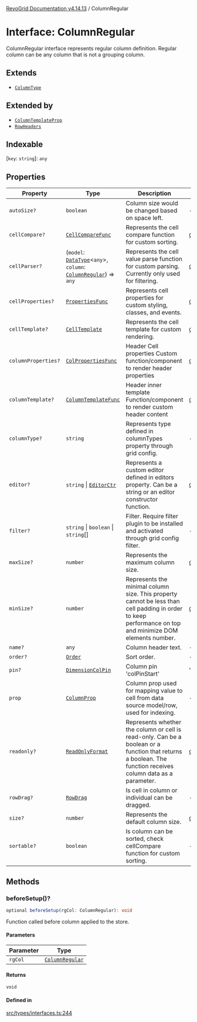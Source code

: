 [RevoGrid Documentation v4.14.13](README.md) / ColumnRegular

# Interface: ColumnRegular

ColumnRegular interface represents regular column definition.
Regular column can be any column that is not a grouping column.

## Extends

- [`ColumnType`](Interface.ColumnType.md)

## Extended by

- [`ColumnTemplateProp`](Interface.ColumnTemplateProp.md)
- [`RowHeaders`](Interface.RowHeaders.md)

## Indexable

 \[`key`: `string`\]: `any`

## Properties

| Property | Type | Description | Inherited from | Defined in |
| ------ | ------ | ------ | ------ | ------ |
| `autoSize?` | `boolean` | Column size would be changed based on space left. | - | [src/types/interfaces.ts:220](https://github.com/revolist/revogrid/blob/4eff1607ca8ee7d75f31750c713182488767268a/src/types/interfaces.ts#L220) |
| `cellCompare?` | [`CellCompareFunc`](TypeAlias.CellCompareFunc.md) | Represents the cell compare function for custom sorting. | [`ColumnType`](Interface.ColumnType.md).`cellCompare` | [src/types/interfaces.ts:186](https://github.com/revolist/revogrid/blob/4eff1607ca8ee7d75f31750c713182488767268a/src/types/interfaces.ts#L186) |
| `cellParser?` | (`model`: [`DataType`](TypeAlias.DataType.md)\<`any`\>, `column`: [`ColumnRegular`](Interface.ColumnRegular.md)) => `any` | Represents the cell value parse function for custom parsing. Currently only used for filtering. | [`ColumnType`](Interface.ColumnType.md).`cellParser` | [src/types/interfaces.ts:192](https://github.com/revolist/revogrid/blob/4eff1607ca8ee7d75f31750c713182488767268a/src/types/interfaces.ts#L192) |
| `cellProperties?` | [`PropertiesFunc`](TypeAlias.PropertiesFunc.md) | Represents cell properties for custom styling, classes, and events. | [`ColumnType`](Interface.ColumnType.md).`cellProperties` | [src/types/interfaces.ts:178](https://github.com/revolist/revogrid/blob/4eff1607ca8ee7d75f31750c713182488767268a/src/types/interfaces.ts#L178) |
| `cellTemplate?` | [`CellTemplate`](Interface.CellTemplate.md) | Represents the cell template for custom rendering. | [`ColumnType`](Interface.ColumnType.md).`cellTemplate` | [src/types/interfaces.ts:182](https://github.com/revolist/revogrid/blob/4eff1607ca8ee7d75f31750c713182488767268a/src/types/interfaces.ts#L182) |
| `columnProperties?` | [`ColPropertiesFunc`](TypeAlias.ColPropertiesFunc.md) | Header Cell properties Custom function/component to render header properties | [`ColumnType`](Interface.ColumnType.md).`columnProperties` | [src/types/interfaces.ts:121](https://github.com/revolist/revogrid/blob/4eff1607ca8ee7d75f31750c713182488767268a/src/types/interfaces.ts#L121) |
| `columnTemplate?` | [`ColumnTemplateFunc`](TypeAlias.ColumnTemplateFunc.md) | Header inner template Function/component to render custom header content | [`ColumnType`](Interface.ColumnType.md).`columnTemplate` | [src/types/interfaces.ts:116](https://github.com/revolist/revogrid/blob/4eff1607ca8ee7d75f31750c713182488767268a/src/types/interfaces.ts#L116) |
| `columnType?` | `string` | Represents type defined in columnTypes property through grid config. | - | [src/types/interfaces.ts:240](https://github.com/revolist/revogrid/blob/4eff1607ca8ee7d75f31750c713182488767268a/src/types/interfaces.ts#L240) |
| `editor?` | `string` \| [`EditorCtr`](TypeAlias.EditorCtr.md) | Represents a custom editor defined in editors property. Can be a string or an editor constructor function. | [`ColumnType`](Interface.ColumnType.md).`editor` | [src/types/interfaces.ts:174](https://github.com/revolist/revogrid/blob/4eff1607ca8ee7d75f31750c713182488767268a/src/types/interfaces.ts#L174) |
| `filter?` | `string` \| `boolean` \| `string`[] | Filter. Require filter plugin to be installed and activated through grid config filter. | - | [src/types/interfaces.ts:224](https://github.com/revolist/revogrid/blob/4eff1607ca8ee7d75f31750c713182488767268a/src/types/interfaces.ts#L224) |
| `maxSize?` | `number` | Represents the maximum column size. | [`ColumnType`](Interface.ColumnType.md).`maxSize` | [src/types/interfaces.ts:169](https://github.com/revolist/revogrid/blob/4eff1607ca8ee7d75f31750c713182488767268a/src/types/interfaces.ts#L169) |
| `minSize?` | `number` | Represents the minimal column size. This property cannot be less than cell padding in order to keep performance on top and minimize DOM elements number. | [`ColumnType`](Interface.ColumnType.md).`minSize` | [src/types/interfaces.ts:165](https://github.com/revolist/revogrid/blob/4eff1607ca8ee7d75f31750c713182488767268a/src/types/interfaces.ts#L165) |
| `name?` | `any` | Column header text. | - | [src/types/interfaces.ts:216](https://github.com/revolist/revogrid/blob/4eff1607ca8ee7d75f31750c713182488767268a/src/types/interfaces.ts#L216) |
| `order?` | [`Order`](TypeAlias.Order.md) | Sort order. | - | [src/types/interfaces.ts:232](https://github.com/revolist/revogrid/blob/4eff1607ca8ee7d75f31750c713182488767268a/src/types/interfaces.ts#L232) |
| `pin?` | [`DimensionColPin`](TypeAlias.DimensionColPin.md) | Column pin 'colPinStart'|'colPinEnd'. | - | [src/types/interfaces.ts:212](https://github.com/revolist/revogrid/blob/4eff1607ca8ee7d75f31750c713182488767268a/src/types/interfaces.ts#L212) |
| `prop` | [`ColumnProp`](TypeAlias.ColumnProp.md) | Column prop used for mapping value to cell from data source model/row, used for indexing. | - | [src/types/interfaces.ts:208](https://github.com/revolist/revogrid/blob/4eff1607ca8ee7d75f31750c713182488767268a/src/types/interfaces.ts#L208) |
| `readonly?` | [`ReadOnlyFormat`](TypeAlias.ReadOnlyFormat.md) | Represents whether the column or cell is read-only. Can be a boolean or a function that returns a boolean. The function receives column data as a parameter. | [`ColumnType`](Interface.ColumnType.md).`readonly` | [src/types/interfaces.ts:155](https://github.com/revolist/revogrid/blob/4eff1607ca8ee7d75f31750c713182488767268a/src/types/interfaces.ts#L155) |
| `rowDrag?` | [`RowDrag`](TypeAlias.RowDrag.md) | Is cell in column or individual can be dragged. | - | [src/types/interfaces.ts:236](https://github.com/revolist/revogrid/blob/4eff1607ca8ee7d75f31750c713182488767268a/src/types/interfaces.ts#L236) |
| `size?` | `number` | Represents the default column size. | [`ColumnType`](Interface.ColumnType.md).`size` | [src/types/interfaces.ts:159](https://github.com/revolist/revogrid/blob/4eff1607ca8ee7d75f31750c713182488767268a/src/types/interfaces.ts#L159) |
| `sortable?` | `boolean` | Is column can be sorted, check cellCompare function for custom sorting. | - | [src/types/interfaces.ts:228](https://github.com/revolist/revogrid/blob/4eff1607ca8ee7d75f31750c713182488767268a/src/types/interfaces.ts#L228) |

## Methods

### beforeSetup()?

```ts
optional beforeSetup(rgCol: ColumnRegular): void
```

Function called before column applied to the store.

#### Parameters

| Parameter | Type |
| ------ | ------ |
| `rgCol` | [`ColumnRegular`](Interface.ColumnRegular.md) |

#### Returns

`void`

#### Defined in

[src/types/interfaces.ts:244](https://github.com/revolist/revogrid/blob/4eff1607ca8ee7d75f31750c713182488767268a/src/types/interfaces.ts#L244)
